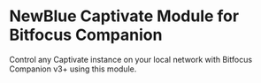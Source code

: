 # NewBlue Captivate Module for Bitfocus Companion

Control any Captivate instance on your local network with Bitfocus Companion v3+ using this module.
